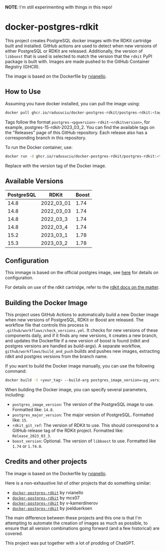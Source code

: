 **NOTE**: I'm still experimenting with things in this repo!

# docker-postgres-rdkit

This project creates PostgreSQL docker images with the RDKit cartridge built and installed. GitHub actions are used to detect when new versions of either PostgreSQL or RDKit are released. Additionally, the version of `libboost` that is used is selected to match the version that the `rdkit` PyPI package is built with. Images are made pushed to the GitHub Container Registry (GHCR).

The image is based on the Dockerfile by [rvianello](https://github.com/rvianello/docker-postgres-rdkit/blob/master/Dockerfile).

## How to Use

Assuming you have docker installed, you can pull the image using:

```bash
docker pull ghcr.io/radusuciu/docker-postgres-rdkit/postgres-rdkit:<tag>
```

Tags follow the format `postgres-<pgversion>-rdkit-<rdkitversion>`, for example, postgres-15-rdkit-2023_03_2. You can find the available tags on the "Releases" page of this GitHub repository. Each release also has a corresponding branch in this repository.

To run the Docker container, use:

```bash
docker run -d ghcr.io/radusuciu/docker-postgres-rdkit/postgres-rdkit:<tag> bash
```

Replace <tag> with the version tag of the Docker image.

## Available Versions

<!-- start automatically generated version matrix -->
| PostgreSQL | RDKit | Boost |
| --- | --- | --- |
| 14.8 | 2022_03_01 | 1.74 |
| 14.8 | 2022_03_03 | 1.74 |
| 14.8 | 2022_03_3 | 1.74 |
| 14.8 | 2022_03_4 | 1.74 |
| 15.2 | 2023_03_1 | 1.78 |
| 15.3 | 2023_03_2 | 1.78 |
<!-- end automatically generated version matrix -->

## Configuration

This immage is based on the official postgres image, see [here](https://hub.docker.com/_/postgres) for details on configuration.

For details on use of the rdkit cartridge, refer to the [rdkit docs on the matter](https://www.rdkit.org/docs/Cartridge.html).

## Building the Docker Image

This project uses GitHub Actions to automatically build a new Docker image when new versions of PostgreSQL, RDKit or Boost are released. The workflow file that controls this process is `.github/workflows/check_versions.yml`. It checks for new versions of these components daily, and if it finds any new versions, it creates a new branch, and updates the Dockerfile if a new version of boost is found (rdkit and postgres versions are handled as build-args). A separate workflow, `github/workflows/build_and_push` builds and pushes new images, extracting rdkit and postgres versions from the branch name.

If you want to build the Docker image manually, you can use the following command:

```bash
docker build -t <your_tag> --build-arg postgres_image_version=<pg_version> --build-arg postgres_major_version=<pg_major_version> --build-arg rdkit_git_ref=Release_<rdkit_version> .
```

When building the Docker image, you can specify several parameters, including:

* `postgres_image_version`: The version of the PostgreSQL image to use. Formatted like: `14.8`.
* `postgres_major_version`: The major version of PostgreSQL. Formatted like: `15`.
* `rdkit_git_ref`: The version of RDKit to use. This should correspond to a GitHub release tag of the RDKit project. Formatted like: `Release_2023_03_3`.
* `boost_version`: Optional. The version of `libboost` to use. Formatted like `1.74` or `1.74.0`.

## Credits and other projects

The image is based on the Dockerfile by [rvianello](https://github.com/rvianello/docker-postgres-rdkit/blob/master/Dockerfile).

Here is a non-exhaustive list of other projects that do something similar:
* [`docker-postgres-rdkit`](https://github.com/rvianello/docker-postgres-rdkit) by rvianello
* [`docker-postgres-rdkit`](https://github.com/mcs07/docker-postgres-rdkit) by mcs07
* [`docker-postgres-rdkit`](https://github.com/v-kamerdinerov/docker-postgres-rdkit) by v-kamerdinerov
* [`docker-postgres-rdkit`](https://github.com/joelduerksen/docker-postgres-rdkit) by joelduerksen

The main difference between these projects and this one is that I'm attempting to automate the creation of images as much as possible, to ensure that all version combinations going forward (and a few historical) are covered.

This project was put together with a lot of prodding of ChatGPT.
